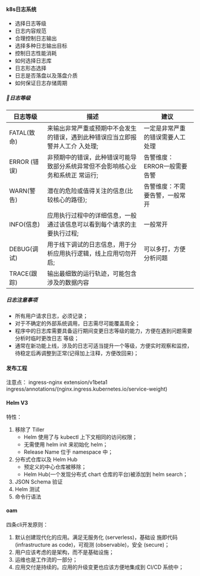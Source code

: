 #### k8s日志系统

- 选择日志等级
- 日志内容规范
- 合理控制日志输出
- 选择多种日志输出目标
- 控制日志性能消耗
- 如何选择日志库
- 日志形态选择
- 日志是否落盘以及落盘介质
- 如何保证日志存储周期

##### 日志等级

| 日志等级     | 描述                                                         | 建议                             |
| ------------ | ------------------------------------------------------------ | -------------------------------- |
| FATAL(致命)  | 来输出非常严重或预期中不会发生的错误，遇到此种错误应当立即报警并人工介 入处理; | 一定是非常严重的错误需要人工处理 |
| ERROR (错误) | 非预期中的错误，此种错误可能导致部分系统异常但不会影响核心业务和系统正 常运行; | 告警维度：ERROR一般需要告警      |
| WARN(警告)   | 潜在的危险或值得关注的信息(比较核心的路径);                  | 告警维度：不需要告警，一般常开   |
| INFO(信息)   | 应用执行过程中的详细信息，一般通过该信息可以看到每个请求的主要执行过程; | 一般常开                         |
| DEBUG(调试)  | 用于线下调试的日志信息，用于分析应用执行逻辑，线上应用切勿开启; | 可以多打，方便分析问题           |
| TRACE(跟踪)  | 输出最细致的运行轨迹，可能包含涉及的数据内容                 |                                  |

##### 日志注意事项

- 所有用户请求日志，必须记录；
- 对于不确定的外部系统调用，日志需尽可能覆盖周全；
- 程序中的日志库需要具备运行期间变更日志等级的能力，方便在遇到问题需要分析时临时更改日志 等级；
- 通常在新功能上线，涉及的日志可适当提升一个等级，方便实时观察和监控，待稳定后再调整到正常(记得加上注释，方便改回来)；

#### 发布工程

注意点： ingress-nginx extension/v1beta1 ingress/annotations/(nginx.ingress.kubernetes.io/service-weight)

#### Helm V3

特性：

1. 移除了 Tiller
   - Helm 使用了与 kubectl 上下文相同的访问权限；
   - 无需使用 helm init 来初始化 helm；
   - Release Name 位于 namespace 中；
2. 分布式仓库以及 Helm Hub
   - 预定义的中心仓库被移除；
   - Helm Hub(一个发现分布式 chart 仓库的平台)被添加到 helm search；
3. JSON Schema 验证
4. Helm 测试
5. 命令行语法

#### oam

四条cli开发原则：

1. 默认创建现代化的应用。满足无服务化 (serverless)，基础设 施即代码 (infrastructure as code)，可观测 (observable)，安全 (secure)；
2. 用户应该考虑的是架构，而不是基础设施；
3. 运维也是工作流的一部分；
4. 应用交付是持续的。应用的升级变更也应该方便地集成到 CI/CD 系统中；